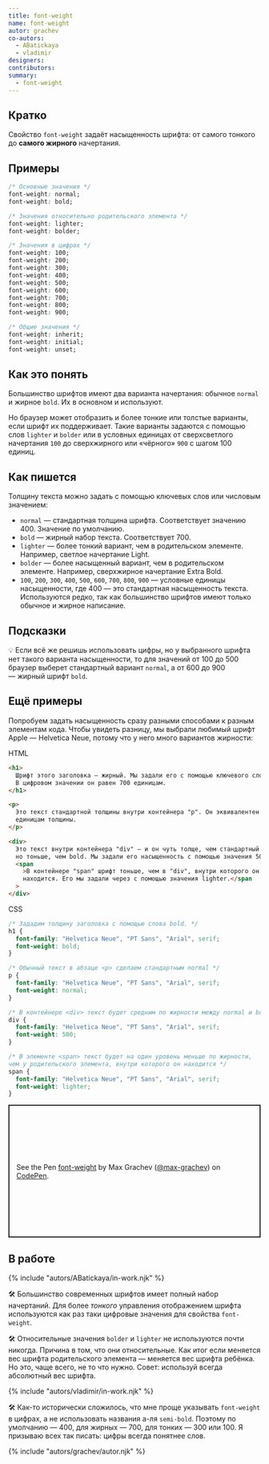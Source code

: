 ```yaml
---
title: font-weight
name: font-weight
autor: grachev
co-autors:
  - ABatickaya
  - vladimir
designers:
contributors:
summary:
  - font-weight
---
```


## Кратко

Свойство `font-weight` задаёт насыщенность шрифта: от самого тонкого до **самого жирного** начертания.

## Примеры

```css
/* Основные значения */
font-weight: normal;
font-weight: bold;

/* Значения относительно родительского элемента */
font-weight: lighter;
font-weight: bolder;

/* Значения в цифрах */
font-weight: 100;
font-weight: 200;
font-weight: 300;
font-weight: 400;
font-weight: 500;
font-weight: 600;
font-weight: 700;
font-weight: 800;
font-weight: 900;

/* Общие значения */
font-weight: inherit;
font-weight: initial;
font-weight: unset;
```

## Как это понять

Большинство шрифтов имеют два варианта начертания: обычное `normal` и жирное `bold`. Их в основном и используют.

Но браузер может отобразить и более тонкие или толстые варианты, если шрифт их поддерживает. Такие варианты задаются с помощью слов `lighter` и `bolder` или в условных единицах от сверхсветлого начертания `100` до сверхжирного или «чёрного» `900` с шагом 100 единиц.

## Как пишется

Толщину текста можно задать с помощью ключевых слов или числовым значением:

- `normal` — стандартная толщина шрифта. Соответствует значению 400. Значение по умолчанию.
- `bold` — жирный набор текста. Соответствует 700.
- `lighter` — более тонкий вариант, чем в родительском элементе. Например, светлое начертание Light.
- `bolder` — более насыщенный вариант, чем в родительском элементе. Например, сверхжирное начертание Extra Bold.
- `100`, `200`, `300`, `400`, `500`, `600`, `700`, `800`, `900` — условные единицы насыщенности, где 400 — это стандартная насыщенность текста. Используются редко, так как большинство шрифтов имеют только обычное и жирное написание.

## Подсказки

💡 Если всё же решишь использовать цифры, но у выбранного шрифта нет такого варианта насыщенности, то для значений от 100 до 500 браузер выберет стандартный вариант `normal`, а от 600 до 900 — жирный шрифт `bold`.

## Ещё примеры

Попробуем задать насыщенность сразу разными способами к разным элементам кода. Чтобы увидеть разницу, мы выбрали любимый шрифт Apple — Helvetica Neue, потому что у него много вариантов жирности:

HTML

```html
<h1>
  Шрифт этого заголовка — жирный. Мы задали его с помощью ключевого слова bold.
  В цифровом значении он равен 700 единицам.
</h1>

<p>
  Это текст стандартной толщины внутри контейнера "p". Он эквивалентен 400
  единицам толщины.
</p>

<div>
  Это текст внутри контейнера "div" — и он чуть толще, чем стандартный normal,
  но тоньше, чем bold. Мы задали его насыщенность с помощью значения 500.<br />
  <span
    >В контейнере "span" шрифт тоньше, чем в "div", внутри которого он
    находится. Его мы задали через с помощью значения lighter.</span
  >
</div>
```

CSS

```css
/* Зададим толщину заголовка с помощью слова bold. */
h1 {
  font-family: "Helvetica Neue", "PT Sans", "Arial", serif;
  font-weight: bold;
}

/* Обычный текст в абзаце <p> сделаем стандартным normal */
p {
  font-family: "Helvetica Neue", "PT Sans", "Arial", serif;
  font-weight: normal;
}

/* В контейнере <div> текст будет средним по жирности между normal и bold */
div {
  font-family: "Helvetica Neue", "PT Sans", "Arial", serif;
  font-weight: 500;
}

/* В элементе <span> текст будет на один уровень меньше по жирности,
чем у родительского элемента, внутри которого он находится */
span {
  font-family: "Helvetica Neue", "PT Sans", "Arial", serif;
  font-weight: lighter;
}
```

<p class="codepen" data-height="265" data-theme-id="light" data-default-tab="css,result" data-user="max-grachev" data-slug-hash="MRWpNV" style="height: 265px; box-sizing: border-box; display: flex; align-items: center; justify-content: center; border: 2px solid; margin: 1em 0; padding: 1em;" data-pen-title="font-weight">
  <span>See the Pen <a href="https://codepen.io/max-grachev/pen/MRWpNV">
  font-weight</a> by Max Grachev (<a href="https://codepen.io/max-grachev">@max-grachev</a>)
  on <a href="https://codepen.io">CodePen</a>.</span>
</p>
<script async src="https://static.codepen.io/assets/embed/ei.js"></script>

## В работе

{% include "autors/ABatickaya/in-work.njk" %}

🛠 Большинство современных шрифтов имеет полный набор начертаний. Для более _тонкого_ управления отображением шрифта используются как раз таки цифровые значения для свойства `font-weight`.

🛠 Относительные значения `bolder` и `lighter` не используются почти никогда. Причина в том, что они относительные. Как итог если меняется вес шрифта родительского элемента — меняется вес шрифта ребёнка. Но это, чаще всего, не то что нужно. Совет: используй всегда абсолютный вес шрифта.

{% include "autors/vladimir/in-work.njk" %}

🛠 Как-то исторически сложилось, что мне проще указывать `font-weight` в цифрах, а не использовать названия а-ля `semi-bold`. Поэтому по умолчанию — 400, для жирных — 700, для тонких — 300 или 100. Я призываю всех так писать: цифры всегда понятнее слов.

{% include "autors/grachev/autor.njk" %}
